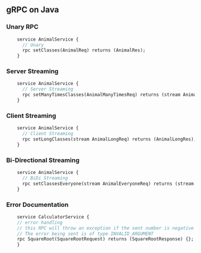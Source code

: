 ## gRPC on Java

### Unary RPC
```protobuf
    service AnimalService {
      // Unary
      rpc setClasses(AnimalReq) returns (AnimalRes);
    }
```

### Server Streaming
```protobuf
    service AnimalService {
      // Server Streaming
      rpc setManyTimesClasses(AnimalManyTimesReq) returns (stream AnimalManyTimesRes);
    }
```

### Client Streaming
```protobuf
    service AnimalService {
      // Client Streaming
      rpc setLongClasses(stream AnimalLongReq) returns (AnimalLongRes);
    }
```

### Bi-Directional Streaming
```protobuf
    service AnimalService {
      // BiDi Streaming
      rpc setClassesEveryone(stream AnimalEveryoneReq) returns (stream AnimalEveryoneRes);
    }
```

### Error Documentation
```protobuf
    service CalculatorService {
    // error handling
    // this RPC will throw an exception if the sent number is negative
    // The error being sent is of type INVALID_ARGUMENT
    rpc SquareRoot(SquareRootRequest) returns (SquareRootResponse) {};
    }
```